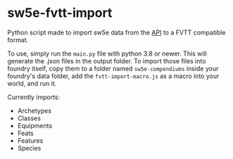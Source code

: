 # sw5e-fvtt-import
 
Python script made to import sw5e data from the [API](https://sw5eapi.azurewebsites.net/api/equipment) to a FVTT compatible format.

To use, simply run the `main.py` file with python 3.8 or newer. This will generate the .json files in the output folder.
To import those files into foundry itself, copy them to a folder named `sw5e-compendiums` inside your foundry's data folder, add the `fvtt-import-macro.js` as a macro into your world, and run it.

Currently imports:
- Archetypes
- Classes
- Equipments
- Feats
- Features
- Species